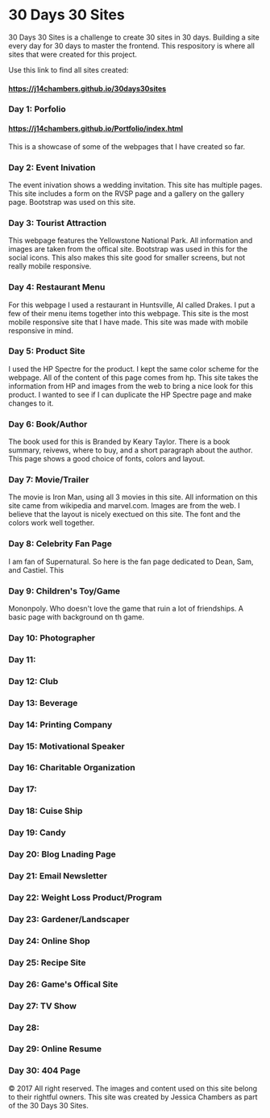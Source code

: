 # 30 Days 30 Sites

30 Days 30 Sites is a challenge to create 30 sites in 30 days. Building a site every day for 30 days to master the frontend.
This respository is where all sites that were created for this project.

Use this link to find all sites created:
#### https://j14chambers.github.io/30days30sites

### Day 1: Porfolio
#### https://j14chambers.github.io/Portfolio/index.html

This is a showcase of some of the webpages that I have created so far.


### Day 2: Event Inivation

The event inivation shows a wedding invitation. This site has multiple pages. This site includes a form on the RVSP page and a gallery on the gallery page. Bootstrap was used on this site.

### Day 3: Tourist Attraction

This webpage features the Yellowstone National Park. All information and images are taken from the offical site. Bootstrap was used in this for the social icons. This also makes this site good for smaller screens, but not really mobile responsive.

### Day 4: Restaurant Menu

For this webpage I used a restaurant in Huntsville, Al called Drakes. I put a few of their menu items together into this webpage. This site is the most mobile responsive site that I have made. This site was made with mobile responsive in mind.

### Day 5: Product Site

I used the HP Spectre for the product. I kept the same color scheme for the webpage. All of the content of this page comes from hp. This site takes the information from HP and images from the web to bring a nice look for this product. I wanted to see if I can duplicate the HP Spectre page and make changes to it.

### Day 6: Book/Author

The book used for this is Branded by Keary Taylor. There is a book summary, reivews, where to buy, and a short paragraph about the author. This page shows a good choice of fonts, colors and layout.

### Day 7: Movie/Trailer

The movie is Iron Man, using all 3 movies in this site. All information on this site came from wikipedia and marvel.com. Images are from the web. I believe that the layout is nicely exectued on this site. The font and the colors work well together.

### Day 8: Celebrity Fan Page

I am fan of Supernatural. So here is the fan page dedicated to Dean, Sam, and Castiel. This

### Day 9: Children's Toy/Game

Mononpoly. Who doesn't love the game that ruin a lot of friendships. A basic page with background on th game.

### Day 10: Photographer

### Day 11: 

### Day 12: Club

### Day 13: Beverage

### Day 14: Printing Company

### Day 15: Motivational Speaker

### Day 16: Charitable Organization

### Day 17:

### Day 18: Cuise Ship

### Day 19: Candy

### Day 20: Blog Lnading Page

### Day 21: Email Newsletter

### Day 22: Weight Loss Product/Program

### Day 23: Gardener/Landscaper

### Day 24: Online Shop

### Day 25: Recipe Site

### Day 26: Game's Offical Site

### Day 27: TV Show

### Day 28:

### Day 29: Online Resume

### Day 30: 404 Page





&copy; 2017 All right reserved. The images and content used on this site belong to their rightful owners. This site was created by Jessica Chambers as part of the 30 Days 30 Sites.

